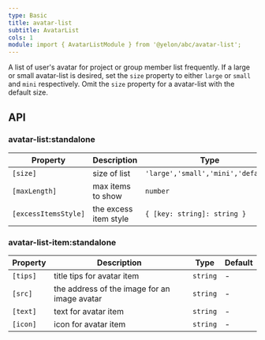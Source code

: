```yaml
---
type: Basic
title: avatar-list
subtitle: AvatarList
cols: 1
module: import { AvatarListModule } from '@yelon/abc/avatar-list';
---
```


A list of user's avatar for project or group member list frequently. If a large or small avatar-list is desired, set the `size` property to either `large` or `small` and `mini` respectively. Omit the `size` property for a avatar-list with the default size.

## API

### avatar-list:standalone

| Property | Description | Type | Default |
|----------|-------------|------|---------|
| `[size]` | size of list | `'large','small','mini','default'` | `'default'` |
| `[maxLength]` | max items to show | `number` | - |
| `[excessItemsStyle]` | the excess item style | `{ [key: string]: string }` | - |

### avatar-list-item:standalone

| Property | Description | Type | Default |
|----------|-------------|------|---------|
| `[tips]` | title tips for avatar item | `string` | - |
| `[src]` | the address of the image for an image avatar | `string` | - |
| `[text]` | text for avatar item | `string` | - |
| `[icon]` | icon for avatar item | `string` | - |

